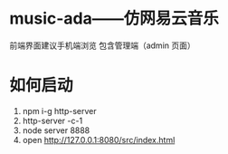 # music-ada——仿网易云音乐
前端界面建议手机端浏览 
包含管理端（admin 页面）  
# 如何启动   
1. npm i-g http-server
2. http-server -c-1
3. node server 8888
4. open http://127.0.0.1:8080/src/index.html
